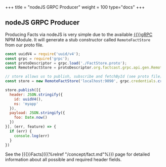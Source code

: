+++
title = "nodeJS GRPC Producer"
weight = 100
type="docs"
+++

## nodeJS GRPC Producer

Producing Facts via nodeJS is very simple due to the available [{{<icon name="circle-arrow-right" size="small">}}gRPC](https://www.npmjs.com/package/grpc) NPM Module. It will generate a stub constructor called ```RemoteFactStore``` from our proto file.

```javascript
const uuidV4 = require('uuid/v4');
const grpc = require('grpc');
const protoDescriptor = grpc.load('./FactStore.proto');
const RemoteFactStore = protoDescriptor.org.factcast.grpc.api.gen.RemoteFactStore;

// store allows us to publish, subscribe and fetchById (see proto file)
const store = new RemoteFactStore('localhost:9090', grpc.credentials.createInsecure());

store.publish([{
  header: JSON.stringify({
    id: uuidV4(),
    ns: 'myapp'
  }),
  payload: JSON.stringify({
    foo: Date.now()
  })
}], (err, feature) => {
  if (err) {
    console.log(err)
  }
})
```
See the [{{<icon name="circle-arrow-right" size="small">}}Facts]({{%relref "/concept/fact.md"%}}) page for detailed information about all possible and required header fields.
